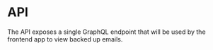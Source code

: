 # API
The API exposes a single GraphQL endpoint that will be used by the frontend app to view backed up emails.
